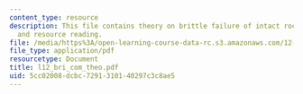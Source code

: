 ```yaml
---
content_type: resource
description: This file contains theory on brittle failure of intact rock with assigned
  and resource reading.
file: /media/https%3A/open-learning-course-data-rc.s3.amazonaws.com/12-524-mechanical-properties-of-rocks-fall-2005/5cc02008dcbc7291310140297c3c8ae5_l12_bri_com_theo.pdf
file_type: application/pdf
resourcetype: Document
title: l12_bri_com_theo.pdf
uid: 5cc02008-dcbc-7291-3101-40297c3c8ae5
---
```

